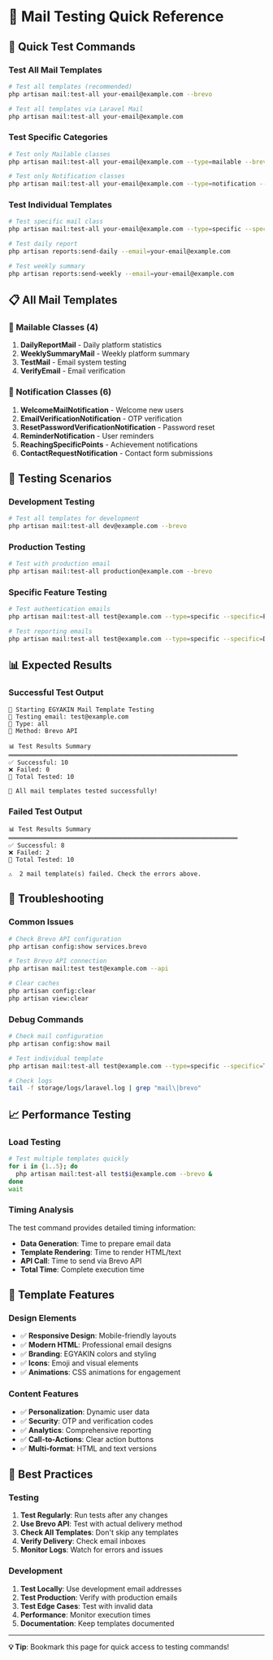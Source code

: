 # 🧪 Mail Testing Quick Reference

## 🚀 **Quick Test Commands**

### **Test All Mail Templates**
```bash
# Test all templates (recommended)
php artisan mail:test-all your-email@example.com --brevo

# Test all templates via Laravel Mail
php artisan mail:test-all your-email@example.com
```

### **Test Specific Categories**
```bash
# Test only Mailable classes
php artisan mail:test-all your-email@example.com --type=mailable --brevo

# Test only Notification classes
php artisan mail:test-all your-email@example.com --type=notification --brevo
```

### **Test Individual Templates**
```bash
# Test specific mail class
php artisan mail:test-all your-email@example.com --type=specific --specific=WelcomeMailNotification --brevo

# Test daily report
php artisan reports:send-daily --email=your-email@example.com

# Test weekly summary
php artisan reports:send-weekly --email=your-email@example.com
```

## 📋 **All Mail Templates**

### **📧 Mailable Classes (4)**
1. **DailyReportMail** - Daily platform statistics
2. **WeeklySummaryMail** - Weekly platform summary
3. **TestMail** - Email system testing
4. **VerifyEmail** - Email verification

### **🔔 Notification Classes (6)**
1. **WelcomeMailNotification** - Welcome new users
2. **EmailVerificationNotification** - OTP verification
3. **ResetPasswordVerificationNotification** - Password reset
4. **ReminderNotification** - User reminders
5. **ReachingSpecificPoints** - Achievement notifications
6. **ContactRequestNotification** - Contact form submissions

## 🎯 **Testing Scenarios**

### **Development Testing**
```bash
# Test all templates for development
php artisan mail:test-all dev@example.com --brevo
```

### **Production Testing**
```bash
# Test with production email
php artisan mail:test-all production@example.com --brevo
```

### **Specific Feature Testing**
```bash
# Test authentication emails
php artisan mail:test-all test@example.com --type=specific --specific=EmailVerificationNotification --brevo

# Test reporting emails
php artisan mail:test-all test@example.com --type=specific --specific=DailyReportMail --brevo
```

## 📊 **Expected Results**

### **Successful Test Output**
```
🚀 Starting EGYAKIN Mail Template Testing
📧 Testing email: test@example.com
🔧 Type: all
📡 Method: Brevo API

📊 Test Results Summary
═══════════════════════════════════════════════════════════════
✅ Successful: 10
❌ Failed: 0
📧 Total Tested: 10

🎉 All mail templates tested successfully!
```

### **Failed Test Output**
```
📊 Test Results Summary
═══════════════════════════════════════════════════════════════
✅ Successful: 8
❌ Failed: 2
📧 Total Tested: 10

⚠️  2 mail template(s) failed. Check the errors above.
```

## 🔧 **Troubleshooting**

### **Common Issues**
```bash
# Check Brevo API configuration
php artisan config:show services.brevo

# Test Brevo API connection
php artisan mail:test test@example.com --api

# Clear caches
php artisan config:clear
php artisan view:clear
```

### **Debug Commands**
```bash
# Check mail configuration
php artisan config:show mail

# Test individual template
php artisan mail:test-all test@example.com --type=specific --specific=TestMail --brevo

# Check logs
tail -f storage/logs/laravel.log | grep "mail\|brevo"
```

## 📈 **Performance Testing**

### **Load Testing**
```bash
# Test multiple templates quickly
for i in {1..5}; do
  php artisan mail:test-all test$i@example.com --brevo &
done
wait
```

### **Timing Analysis**
The test command provides detailed timing information:
- **Data Generation**: Time to prepare email data
- **Template Rendering**: Time to render HTML/text
- **API Call**: Time to send via Brevo API
- **Total Time**: Complete execution time

## 🎨 **Template Features**

### **Design Elements**
- ✅ **Responsive Design**: Mobile-friendly layouts
- ✅ **Modern HTML**: Professional email designs
- ✅ **Branding**: EGYAKIN colors and styling
- ✅ **Icons**: Emoji and visual elements
- ✅ **Animations**: CSS animations for engagement

### **Content Features**
- ✅ **Personalization**: Dynamic user data
- ✅ **Security**: OTP and verification codes
- ✅ **Analytics**: Comprehensive reporting
- ✅ **Call-to-Actions**: Clear action buttons
- ✅ **Multi-format**: HTML and text versions

## 🚀 **Best Practices**

### **Testing**
1. **Test Regularly**: Run tests after any changes
2. **Use Brevo API**: Test with actual delivery method
3. **Check All Templates**: Don't skip any templates
4. **Verify Delivery**: Check email inboxes
5. **Monitor Logs**: Watch for errors and issues

### **Development**
1. **Test Locally**: Use development email addresses
2. **Test Production**: Verify with production emails
3. **Test Edge Cases**: Test with invalid data
4. **Performance**: Monitor execution times
5. **Documentation**: Keep templates documented

---

**💡 Tip**: Bookmark this page for quick access to testing commands!
